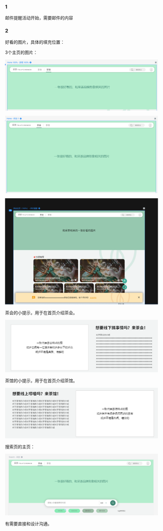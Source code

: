### 1 

邮件提醒活动开始，需要邮件的内容 



### 2

好看的图片，具体的填充位置：



3个主页的图片：

![image-20210329204513398](image/image-20210329204513398.png)





![image-20210329204534047](image/image-20210329204534047.png)





![image-20210329204615877](image/image-20210329204615877.png)



茶会的小提示，用于在首页介绍茶会。

![image-20210329204722508](image/image-20210329204722508.png)



茶馆的小提示，用于在首页介绍茶馆。

![image-20210329204733557](image/image-20210329204733557.png)



搜索页的主页：

![image-20210329204743475](image/image-20210329204743475.png)





有需要直接和设计沟通。